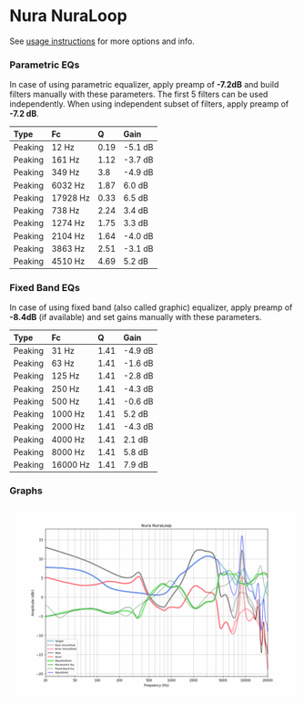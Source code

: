 # Nura NuraLoop
See [usage instructions](https://github.com/jaakkopasanen/AutoEq#usage) for more options and info.

### Parametric EQs
In case of using parametric equalizer, apply preamp of **-7.2dB** and build filters manually
with these parameters. The first 5 filters can be used independently.
When using independent subset of filters, apply preamp of **-7.2 dB**.

| Type    | Fc       |    Q | Gain    |
|:--------|:---------|:-----|:--------|
| Peaking | 12 Hz    | 0.19 | -5.1 dB |
| Peaking | 161 Hz   | 1.12 | -3.7 dB |
| Peaking | 349 Hz   | 3.8  | -4.9 dB |
| Peaking | 6032 Hz  | 1.87 | 6.0 dB  |
| Peaking | 17928 Hz | 0.33 | 6.5 dB  |
| Peaking | 738 Hz   | 2.24 | 3.4 dB  |
| Peaking | 1274 Hz  | 1.75 | 3.3 dB  |
| Peaking | 2104 Hz  | 1.64 | -4.0 dB |
| Peaking | 3863 Hz  | 2.51 | -3.1 dB |
| Peaking | 4510 Hz  | 4.69 | 5.2 dB  |

### Fixed Band EQs
In case of using fixed band (also called graphic) equalizer, apply preamp of **-8.4dB**
(if available) and set gains manually with these parameters.

| Type    | Fc       |    Q | Gain    |
|:--------|:---------|:-----|:--------|
| Peaking | 31 Hz    | 1.41 | -4.9 dB |
| Peaking | 63 Hz    | 1.41 | -1.6 dB |
| Peaking | 125 Hz   | 1.41 | -2.8 dB |
| Peaking | 250 Hz   | 1.41 | -4.3 dB |
| Peaking | 500 Hz   | 1.41 | -0.6 dB |
| Peaking | 1000 Hz  | 1.41 | 5.2 dB  |
| Peaking | 2000 Hz  | 1.41 | -4.3 dB |
| Peaking | 4000 Hz  | 1.41 | 2.1 dB  |
| Peaking | 8000 Hz  | 1.41 | 5.8 dB  |
| Peaking | 16000 Hz | 1.41 | 7.9 dB  |

### Graphs
![](./Nura%20NuraLoop.png)